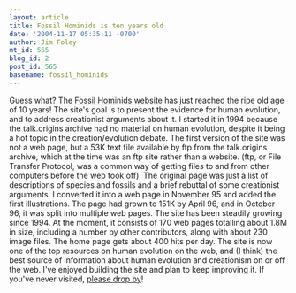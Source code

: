 ```yaml
---
layout: article
title: Fossil Hominids is ten years old
date: '2004-11-17 05:35:11 -0700'
author: Jim Foley
mt_id: 565
blog_id: 2
post_id: 565
basename: fossil_hominids
---
```

Guess what? The [Fossil Hominids website](http://www.talkorigins.org/faqs/homs/) has just reached the ripe old age of 10 years! The site's goal is to present the evidence for human evolution, and to address creationist arguments about it. I started it in 1994 because the talk.origins archive had no material on human evolution, despite it being a hot topic in the creation/evolution debate. The first version of the site was not a web page, but a 53K text file available by ftp from the talk.origins archive, which at the time was an ftp site rather than a website. (ftp, or File Transfer Protocol, was a common way of getting files to and from other computers before the web took off). The original page was just a list of descriptions of species and fossils and a brief rebuttal of some creationist arguments. I converted it into a web page in November 95 and added the first illustrations. The page had grown to 151K by April 96, and in October 96, it was split into multiple web pages. The site has been steadily growing since 1994. At the moment, it consists of 170 web pages totalling about 1.8M in size, including a number by other contributors, along with about 230 image files. The home page gets about 400 hits per day. The site is now one of the top resources on human evolution on the web, and (I think) the best source of information about human evolution and creationism on or off the web. I've enjoyed building the site and plan to keep improving it. If you've never visited, [please drop by](http://www.talkorigins.org/faqs/homs/)!
